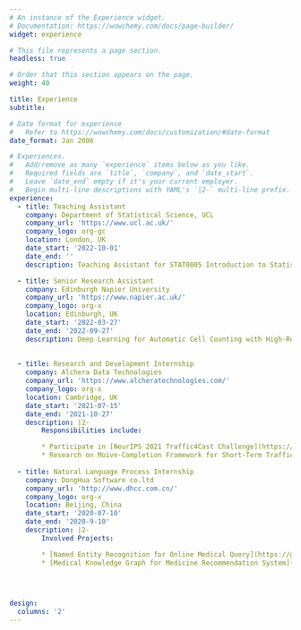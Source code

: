 ```yaml
---
# An instance of the Experience widget.
# Documentation: https://wowchemy.com/docs/page-builder/
widget: experience

# This file represents a page section.
headless: true

# Order that this section appears on the page.
weight: 40

title: Experience
subtitle:

# Date format for experience
#   Refer to https://wowchemy.com/docs/customization/#date-format
date_format: Jan 2006

# Experiences.
#   Add/remove as many `experience` items below as you like.
#   Required fields are `title`, `company`, and `date_start`.
#   Leave `date_end` empty if it's your current employer.
#   Begin multi-line descriptions with YAML's `|2-` multi-line prefix.
experience:
  - title: Teaching Assistant 
    company: Department of Statistical Science, UCL
    company_url: 'https://www.ucl.ac.uk/'
    company_logo: org-gc
    location: London, UK
    date_start: '2022-10-01'
    date_end: ''
    description: Teaching Assistant for STAT0005 Introduction to Statistical Inference

  - title: Senior Research Assistant
    company: Edinburgh Napier University 
    company_url: 'https://www.napier.ac.uk/'
    company_logo: org-x
    location: Edinburgh, UK
    date_start: '2022-03-27'
    date_end: '2022-09-27'
    description: Deep Learning for Automatic Cell Counting with High-Resolution Medical Image.
  
  
  - title: Research and Development Internship
    company: Alchera Data Technologies
    company_url: 'https://www.alcheratechnologies.com/'
    company_logo: org-x
    location: Cambridge, UK
    date_start: '2021-07-15'
    date_end: '2021-10-27'
    description: |2-
        Responsibilities include:  

        * Participate in [NeurIPS 2021 Traffic4Cast Challenge](https://gitlab.com/alchera/alchera-traffic4cast-2021) 
        * Research on Moive-Completion Framework for Short-Term Traffic Predictions.
  
  - title: Natural Language Process Internship
    company: DongHua Software co.ltd
    company_url: 'http://www.dhcc.com.cn/'
    company_logo: org-x
    location: Beijing, China
    date_start: '2020-07-10'
    date_end: '2020-9-10'
    description: |2-
        Involved Projects:

        * [Named Entity Recognition for Online Medical Query](https://github.com/yyimingucl/NER-MEDICAL-QUERY)
        * [Medical Knowledge Graph for Medicine Recommendation System](https://github.com/yyimingucl/Medical_KG)

   
      

design:
  columns: '2'
---
```

